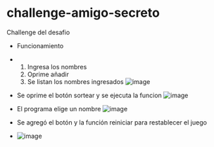 # challenge-amigo-secreto
Challenge del desafio 
- Funcionamiento
-   1. Ingresa los nombres
    2. Oprime añadir
    3. Se listan los nombres ingresados
       ![image](https://github.com/user-attachments/assets/86bfdf25-a486-485e-a51a-471ad9a2931c)

- Se oprime el botón sortear y se ejecuta la funcion
  ![image](https://github.com/user-attachments/assets/ab1ca4a4-83ec-4de3-a6fe-3a9cbeb25fd0)

- El programa elige un nombre
    ![image](https://github.com/user-attachments/assets/72219f8a-84c5-4d21-9c91-d3061d0d8241)

- Se agregó el botón y la función reiniciar para restablecer el juego

- ![image](https://github.com/user-attachments/assets/6769d958-6652-4bf9-8265-3c8dba76aebd)

